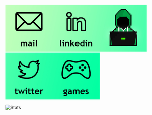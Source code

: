 [<img src="Images/../Images/mail.jpg" alt="mail" width="150" height="150"/>](mailto:aeyazc@gmail.com)[<img src="Images/../Images/linkedin.jpg" alt="linkedin" width="150" height="150"/>](https://www.linkedin.com/in/aeyzc/)[<img src="Images/../Images/logo.jpg" alt="aeyzc" width="150" height="150"/>](http://aeyzc.com)[<img src="Images/../Images/twitter.jpg" alt="twitter" width="150" height="150"/>](https://twitter.com/aeyzc)[<img src="Images/../Images/games.jpg" alt="games" width="150" height="150"/>](https://aeyzc.itch.io/)

![Stats](https://github-readme-stats.vercel.app/api?username=aeyzc&show_icons=true&hide_border=true&title_color=000000&text_color=000000&icon_color=000000&bg_color=DEG,c1ffbb,00ffa2&include_all_commits=true&count_private=true&layout=default&hide=issues,prs)
